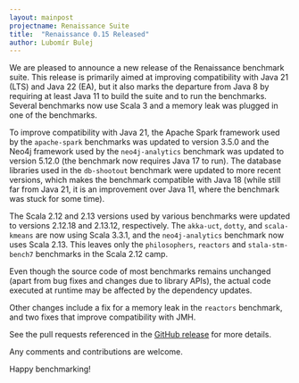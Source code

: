 ```yaml
---
layout: mainpost
projectname: Renaissance Suite
title:  "Renaissance 0.15 Released"
author: Lubomír Bulej
---
```


We are pleased to announce a new release of the Renaissance benchmark suite.
This release is primarily aimed at improving compatibility with Java 21 (LTS)
and Java 22 (EA), but it also marks the departure from Java 8 by requiring at
least Java 11 to build the suite and to run the benchmarks. Several benchmarks
now use Scala 3 and a memory leak was plugged in one of the benchmarks.

To improve compatibility with Java 21, the Apache Spark framework used by the
`apache-spark` benchmarks was updated to version 3.5.0 and the Neo4j framework
used by the `neo4j-analytics` benchmark was updated to version 5.12.0 (the 
benchmark now requires Java 17 to run). The database libraries used in the
`db-shootout` benchmark were updated to more recent versions, which makes the
benchmark compatible with Java 18 (while still far from Java 21, it is an
improvement over Java 11, where the benchmark was stuck for some time).

The Scala 2.12 and 2.13 versions used by various benchmarks were updated to
versions 2.12.18 and 2.13.12, respectively. The `akka-uct`, `dotty`, and 
`scala-kmeans` are now using Scala 3.3.1, and the `neo4j-analytics` benchmark
now uses Scala 2.13. This leaves only the `philosophers`, `reactors` and
`stala-stm-bench7` benchmarks in the Scala 2.12 camp.

Even though the source code of most benchmarks remains unchanged (apart from
bug fixes and changes due to library APIs), the actual code executed at runtime
may be affected by the dependency updates.

Other changes include a fix for a memory leak in the `reactors` benchmark, and
two fixes that improve compatibility with JMH.

See the pull requests referenced in the [GitHub release](https://github.com/renaissance-benchmarks/renaissance/releases/tag/v0.15.0) for more details.


Any comments and contributions are welcome.

Happy benchmarking!

